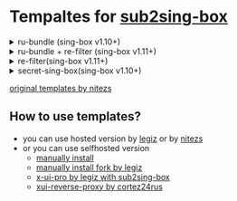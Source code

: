 # Tempaltes for [sub2sing-box](https://github.com/nitezs/sub2sing-box)

<details>
  <summary>ru-bundle (sing-box v1.10+)</summary>

for sing-box v1.11:
```shell
https://github.com/legiz-ru/sb-rule-sets/raw/main/.github/sub2sing-box/ru-bundle.json
```

for sing-box v1.10:
```shell
https://github.com/legiz-ru/sb-rule-sets/raw/main/.github/sub2sing-box/ru-bundle_sb1-10.json
```

</details>
<details>
  <summary>ru-bundle + re-filter (sing-box v1.11+)</summary>
  
```shell
https://github.com/legiz-ru/sb-rule-sets/raw/main/.github/sub2sing-box/ru-bundle-refilter.json
```

</details>
<details>
  <summary>re-filter(sing-box v1.11+)</summary>
  
```shell
https://github.com/legiz-ru/sb-rule-sets/raw/main/.github/sub2sing-box/re-filter.json
```

</details>
<details>
  <summary>secret-sing-box(sing-box v1.10+)</summary>
  <br>

  template based on client config from [Secret-Sing-Box](https://github.com/BLUEBL0B/Secret-Sing-Box)

  <br>

for sing-box v1.11:
```shell
https://github.com/legiz-ru/sb-rule-sets/raw/main/.github/sub2sing-box/secret-sing-box.json
```

for sing-box v1.10:
```shell
https://github.com/legiz-ru/sb-rule-sets/raw/main/.github/sub2sing-box/secret-sing-box_sb1-10.json
```

</details>

[original templates by nitezs](https://github.com/nitezs/sub2sing-box/tree/master/templates)

## How to use templates?
- you can use hosted version by [legiz](https://sub.legiz.ru/) or by [nitezs](https://singbox.nite07.com/)
- or you can use selfhosted version
  - [manually install](https://github.com/nitezs/sub2sing-box?tab=readme-ov-file#docker-%E4%BD%BF%E7%94%A8)
  - [manually install fork by legiz](https://github.com/legiz-ru/sub2sing-box/releases)
  - [x-ui-pro by legiz with sub2sing-box](https://github.com/legiz-ru/x-ui-pro/blob/master/README.md#install-x-ui-pro)
  - [xui-reverse-proxy by cortez24rus](https://github.com/cortez24rus/xui-reverse-proxy)
